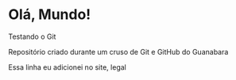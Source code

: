 # Olá, Mundo!
 Testando o Git 

 Repositório criado durante um cruso de Git e GitHub do Guanabara
 
 Essa linha eu adicionei no site, legal
